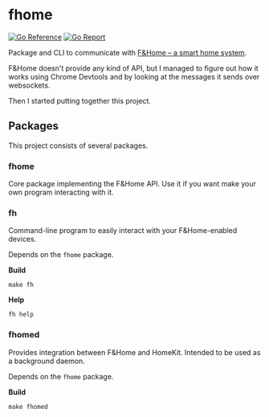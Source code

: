 # fhome

[![Go Reference][go-reference-badge]][go-reference-link]
[![Go Report][go-report-badge]][go-report-link]

Package and CLI to communicate with [F&Home – a smart home system][fhome].

F&Home doesn't provide any kind of API, but I managed to figure out how it works
using Chrome Devtools and by looking at the messages it sends over websockets.

Then I started putting together this project.

## Packages

This project consists of several packages.

### fhome

Core package implementing the F&Home API. Use it if you want make your own
program interacting with it.

### fh

Command-line program to easily interact with your F&Home-enabled devices.

Depends on the `fhome` package.

**Build**

```
make fh
```

**Help**

```
fh help
```

### fhomed

Provides integration between F&Home and HomeKit. Intended to be used as a
background daemon.

Depends on the `fhome` package.

**Build**

```
make fhomed
```

[go-reference-badge]: https://pkg.go.dev/badge/github.com/bartekpacia/fhome.svg
[go-reference-link]: https://pkg.go.dev/github.com/bartekpacia/fhome
[go-report-badge]: https://goreportcard.com/badge/github.com/bartekpacia/fhome
[go-report-link]: https://goreportcard.com/report/github.com/bartekpacia/fhome
[fhome]: https://www.fhome.pl
